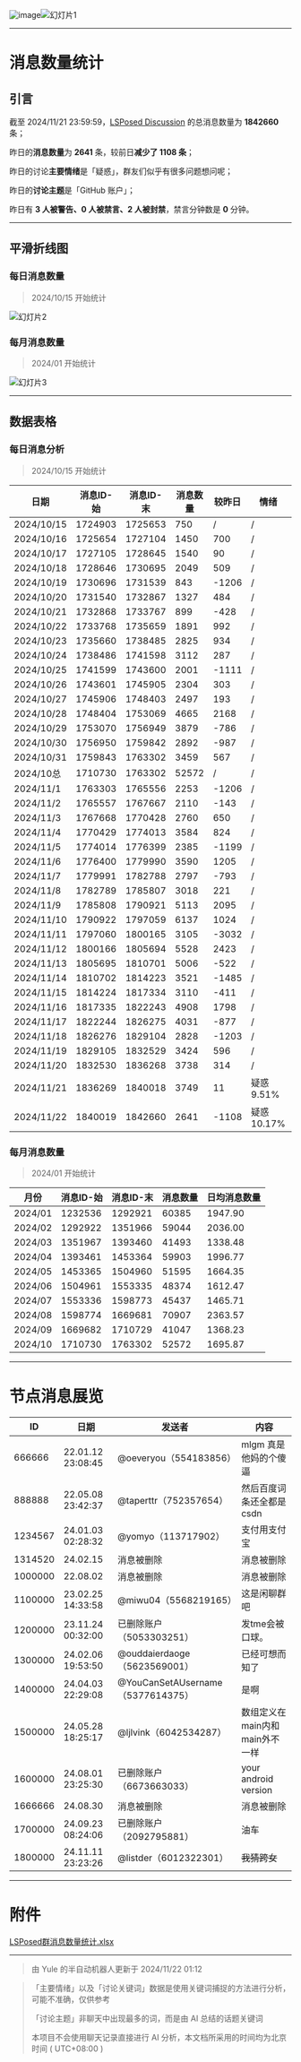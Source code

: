 ![image](https://github.com/user-attachments/assets/dd463af2-42c2-4a34-954c-e9bc28b56ef6)![幻灯片1](https://github.com/user-attachments/assets/704a54ba-b1a2-4648-9920-2bab319892cc)

---

# 消息数量统计



## 引言

截至 2024/11/21 23:59:59，[LSPosed Discussion](https://t.me/LSPosedDiscussion) 的总消息数量为 **1842660** 条；

昨日的**消息数量**为 **2641** 条，较前日**减少了 1108 条**；

昨日的讨论**主要情绪**是「疑惑」，群友们似乎有很多问题想问呢；

昨日的**讨论主题**是「GitHub 账户」；

昨日有 **3 人被警告、0 人被禁言、2 人被封禁**，禁言分钟数是 **0** 分钟。



------



## 平滑折线图

### 每日消息数量

> 2024/10/15 开始统计

![幻灯片2](https://github.com/user-attachments/assets/b91e6079-ccbc-45d3-92e5-4e4e28b29e58)

### 每月消息数量

> 2024/01 开始统计

![幻灯片3](https://github.com/user-attachments/assets/17b5534f-3f24-42b9-8765-e957a4b5cac3)



------



## 数据表格

### 每日消息分析

> 2024/10/15 开始统计

| 日期       | 消息ID-始 | 消息ID-末 | 消息数量 | 较昨日 | 情绪       | 关键词   |
| ---------- | --------- | --------- | -------- | ------ | ---------- | -------- |
| 2024/10/15 | 1724903   | 1725653   | 750      | /      | /          | /        |
| 2024/10/16 | 1725654   | 1727104   | 1450     | 700    | /          | /        |
| 2024/10/17 | 1727105   | 1728645   | 1540     | 90     | /          | /        |
| 2024/10/18 | 1728646   | 1730695   | 2049     | 509    | /          | /        |
| 2024/10/19 | 1730696   | 1731539   | 843      | -1206  | /          | /        |
| 2024/10/20 | 1731540   | 1732867   | 1327     | 484    | /          | /        |
| 2024/10/21 | 1732868   | 1733767   | 899      | -428   | /          | /        |
| 2024/10/22 | 1733768   | 1735659   | 1891     | 992    | /          | /        |
| 2024/10/23 | 1735660   | 1738485   | 2825     | 934    | /          | /        |
| 2024/10/24 | 1738486   | 1741598   | 3112     | 287    | /          | /        |
| 2024/10/25 | 1741599   | 1743600   | 2001     | -1111  | /          | /        |
| 2024/10/26 | 1743601   | 1745905   | 2304     | 303    | /          | /        |
| 2024/10/27 | 1745906   | 1748403   | 2497     | 193    | /          | /        |
| 2024/10/28 | 1748404   | 1753069   | 4665     | 2168   | /          | /        |
| 2024/10/29 | 1753070   | 1756949   | 3879     | -786   | /          | /        |
| 2024/10/30 | 1756950   | 1759842   | 2892     | -987   | /          | /        |
| 2024/10/31 | 1759843   | 1763302   | 3459     | 567    | /          | /        |
| 2024/10总  | 1710730   | 1763302   | 52572    | /      | /          | /        |
| 2024/11/1  | 1763303   | 1765556   | 2253     | -1206  | /          | /        |
| 2024/11/2  | 1765557   | 1767667   | 2110     | -143   | /          | /        |
| 2024/11/3  | 1767668   | 1770428   | 2760     | 650    | /          | /        |
| 2024/11/4  | 1770429   | 1774013   | 3584     | 824    | /          | /        |
| 2024/11/5  | 1774014   | 1776399   | 2385     | -1199  | /          | /        |
| 2024/11/6  | 1776400   | 1779990   | 3590     | 1205   | /          | /        |
| 2024/11/7  | 1779991   | 1782788   | 2797     | -793   | /          | /        |
| 2024/11/8  | 1782789   | 1785807   | 3018     | 221    | /          | /        |
| 2024/11/9  | 1785808   | 1790921   | 5113     | 2095   | /          | /        |
| 2024/11/10 | 1790922   | 1797059   | 6137     | 1024   | /          | /        |
| 2024/11/11 | 1797060   | 1800165   | 3105     | -3032  | /          | /        |
| 2024/11/12 | 1800166   | 1805694   | 5528     | 2423   | /          | /        |
| 2024/11/13 | 1805695   | 1810701   | 5006     | -522   | /          | /        |
| 2024/11/14 | 1810702   | 1814223   | 3521     | -1485  | /          | /        |
| 2024/11/15 | 1814224   | 1817334   | 3110     | -411   | /          | /        |
| 2024/11/16 | 1817335   | 1822243   | 4908     | 1798   | /          | /        |
| 2024/11/17 | 1822244   | 1826275   | 4031     | -877   | /          | /        |
| 2024/11/18 | 1826276   | 1829104   | 2828     | -1203  | /          | /        |
| 2024/11/19 | 1829105   | 1832529   | 3424     | 596    | /          | /        |
| 2024/11/20 | 1832530   | 1836268   | 3738     | 314    | /          | /        |
| 2024/11/21 | 1836269   | 1840018   | 3749     | 11     | 疑惑 9.51% | 人工智能 |
| 2024/11/22 | 1840019   | 1842660   | 2641     | -1108  | 疑惑 10.17% | GitHub账户 |

### 每月消息数量

> 2024/01 开始统计

| 月份    | 消息ID-始 | 消息ID-末 | 消息数量 | 日均消息数量 |
| ------- | --------- | --------- | -------- | ------------ |
| 2024/01 | 1232536   | 1292921   | 60385    | 1947.90      |
| 2024/02 | 1292922   | 1351966   | 59044    | 2036.00      |
| 2024/03 | 1351967   | 1393460   | 41493    | 1338.48      |
| 2024/04 | 1393461   | 1453364   | 59903    | 1996.77      |
| 2024/05 | 1453365   | 1504960   | 51595    | 1664.35      |
| 2024/06 | 1504961   | 1553335   | 48374    | 1612.47      |
| 2024/07 | 1553336   | 1598773   | 45437    | 1465.71      |
| 2024/08 | 1598774   | 1669681   | 70907    | 2363.57      |
| 2024/09 | 1669682   | 1710729   | 41047    | 1368.23      |
| 2024/10 | 1710730   | 1763302   | 52572    | 1695.87      |



------



# 节点消息展览

| ID      | 日期              | 发送者                            | 内容                           |
| ------- | ----------------- | --------------------------------- | ------------------------------ |
| 666666  | 22.01.12 23:08:45 | @oeveryou（554183856）            | mlgm 真是他妈的个傻逼          |
| 888888  | 22.05.08 23:42:37 | @taperttr（752357654）            | 然后百度词条还全都是csdn       |
| 1234567 | 24.01.03 02:28:32 | @yomyo（113717902）               | 支付用支付宝                   |
| 1314520 | 24.02.15          | 消息被删除                        | 消息被删除                     |
| 1000000 | 22.08.02          | 消息被删除                        | 消息被删除                     |
| 1100000 | 23.02.25 14:33:58 | @miwu04（5568219165）             | 这是闲聊群吧                   |
| 1200000 | 23.11.24 00:32:00 | 已删除账户（5053303251）          | 发tme会被口球。                |
| 1300000 | 24.02.06 19:53:50 | @ouddaierdaoge（5623569001）      | 已经可想而知了                 |
| 1400000 | 24.04.03 22:29:08 | @YouCanSetAUsername（5377614375） | 是啊                           |
| 1500000 | 24.05.28 18:25:17 | @ljlvink（6042534287）            | 数组定义在main内和main外不一样 |
| 1600000 | 24.08.01 23:25:30 | 已删除账户（6673663033）          | your android version           |
| 1666666 | 24.08.30          | 消息被删除                        | 消息被删除                     |
| 1700000 | 24.09.23 08:24:06 | 已删除账户（2092795881）          | 油车                           |
| 1800000 | 24.11.11 23:23:26 | @listder（6012322301）            | ~~我猜跨女~~                   |

------



# 附件

[LSPosed群消息数量统计.xlsx](https://www.123684.com/s/iBeVVv-A4HV)



------




> 由 Yule 的半自动机器人更新于 2024/11/22 01:12

> 「主要情绪」以及「讨论关键词」数据是使用关键词捕捉的方法进行分析，可能不准确，仅供参考
>
> 「讨论主题」非聊天中出现最多的词，而是由 AI 总结的话题关键词
>
> 本项目不会使用聊天记录直接进行 AI 分析，本文档所采用的时间均为北京时间 ( UTC+08:00 )

